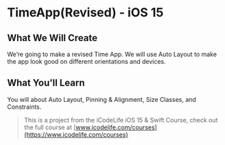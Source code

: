 # TimeApp(Revised) - iOS 15

## What We Will Create

We’re going to make a revised Time App. We will use Auto Layout to make the app look good on different orientations and devices. 

## What You'll Learn

You will about Auto Layout, Pinning & Alignment, Size Classes, and Constraints.




>This is a project from the iCodeLife iOS 15 & Swift Course, check out the full course at [www.icodelife.com/courses](https://www.icodelife.com/courses)
